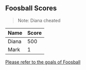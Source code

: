 ## Foosball Scores

> Note: Diana cheated

Name | Score 
--- | --- 
Diana | 500
Mark | 1

[Please refer to the goals of Foosball](https://www.foosballsoccer.com/official-foosball-rules.html)
